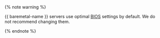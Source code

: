 {% note warning %}

{{ baremetal-name }} servers use optimal [BIOS](https://en.wikipedia.org/wiki/BIOS) settings by default. We do not recommend changing them.

{% endnote %}